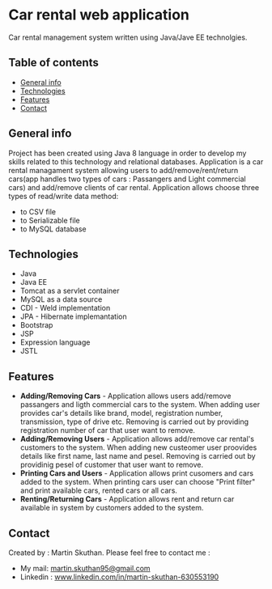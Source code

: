 # Car rental web application 
Car rental management system written using Java/Jave EE technolgies.

## Table of contents
* [General info](#general-info)
* [Technologies](#technologies)
* [Features](#features)
* [Contact](#contact)

## General info
Project has been created using Java 8 language in order to develop my skills related to this technology and relational databases. Application is a car rental managament system allowing users to add/remove/rent/return cars(app handles two types of cars : Passangers and Light commercial cars) and add/remove clients of car rental. Application allows choose three types of read/write data method: 
* to CSV file
* to Serializable file
* to MySQL database

## Technologies
* Java
* Java EE
* Tomcat as a servlet container
* MySQL as a data source
* CDI - Weld implementation
* JPA - Hibernate implemantation
* Bootstrap
* JSP
* Expression language 
* JSTL

## Features
* **Adding/Removing Cars** - Application allows users add/remove passangers and ligth commercial cars to the system. When adding user provides car's details like brand, model, registration number, transmission, type of drive etc. Removing is carried out by providing registration number of car that user want to remove.
* **Adding/Removing Users** - Application allows add/remove car rental's customers to the system. When adding new custeomer user proovides details like first name, last name and pesel. Removing is carried out by providinig pesel of customer that user want to remove.
* **Printing Cars and Users** - Application allows print cusomers and cars added to the system. When printing cars user can choose "Print filter" and print available cars, rented cars or all cars. 
* **Renting/Returning Cars** - Application allows rent and return car available in system by customers added to the system.

## Contact
Created by : Martin Skuthan. Please feel free to contact me :
* My mail: martin.skuthan95@gmail.com
* Linkedin : www.linkedin.com/in/martin-skuthan-630553190

